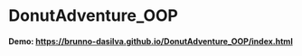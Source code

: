 # DonutAdventure_OOP






#### Demo: https://brunno-dasilva.github.io/DonutAdventure_OOP/index.html